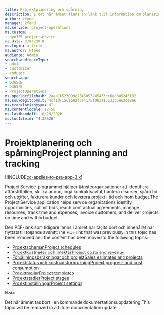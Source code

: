 ```yaml
---
title: Projektplanering och spårning
description: I det här ämnet finns en länk till information om planering och spårning i Project Service Automation.
author: kfend
manager: kfend
ms.service: project-operations
ms.custom:
- dyn365-projectservice
ms.date: 2/04/2019
ms.topic: article
ms.author: kfend
audience: Admin
search.audienceType:
- admin
- customizer
- enduser
search.app:
- D365CE
- D365PS
- ProjectOperations
ms.openlocfilehash: 2aaa1b523099e7346053245473cc6ec849245f92
ms.sourcegitcommit: 4cf1dc1561b92fca4175f0b3813133c5e63ce8e6
ms.translationtype: HT
ms.contentlocale: sv-SE
ms.lasthandoff: 10/28/2020
ms.locfileid: "4132626"
---
```

# <a name="project-planning-and-tracking"></a><span data-ttu-id="0b420-103">Projektplanering och spårning</span><span class="sxs-lookup"><span data-stu-id="0b420-103">Project planning and tracking</span></span>

[!INCLUDE[cc-applies-to-psa-app-3.x](../../includes/cc-applies-to-psa-app-3x.md)]

<span data-ttu-id="0b420-104">Project Service-programmet hjälper tjänsteorganisationer att identifiera affärstillfällen, skicka anbud, ingå kontraktsavtal, hantera resurser, spåra tid och utgifter, fakturera kunder och leverera projekt i tid och inom budget.</span><span class="sxs-lookup"><span data-stu-id="0b420-104">The Project Service application helps service organizations identify opportunities, submit bids, reach contractual agreements, manage resources, track time and expenses, invoice customers, and deliver projects on time and within budget.</span></span> 

<span data-ttu-id="0b420-105">Den PDF-länk som tidigare fanns i ämnet har tagits bort och innehållet har flyttats till följande avsnitt:</span><span class="sxs-lookup"><span data-stu-id="0b420-105">The PDF link that was previously in this topic has been removed and the content has been moved to the following topics:</span></span>

- [<span data-ttu-id="0b420-106">Projektscheman</span><span class="sxs-lookup"><span data-stu-id="0b420-106">Project schedules</span></span>](../project-creating.md)
- [<span data-ttu-id="0b420-107">Projektkostnader och intäkter</span><span class="sxs-lookup"><span data-stu-id="0b420-107">Project costs and revenue</span></span>](../project-estimating.md)
- [<span data-ttu-id="0b420-108">Försäljningsberäkningar och projekt</span><span class="sxs-lookup"><span data-stu-id="0b420-108">Sales estimates and projects</span></span>](../project-leveraging.md)
- [<span data-ttu-id="0b420-109">Projektstatus och kostnadsförbrukning</span><span class="sxs-lookup"><span data-stu-id="0b420-109">Project progress and cost consumption</span></span>](../project-tracking.md)
- [<span data-ttu-id="0b420-110">Projektmallar</span><span class="sxs-lookup"><span data-stu-id="0b420-110">Project templates</span></span>](../project-templates.md)
- [<span data-ttu-id="0b420-111">Projektstadier</span><span class="sxs-lookup"><span data-stu-id="0b420-111">Project stages</span></span>](../project-stages.md)
- [<span data-ttu-id="0b420-112">Projektinställningar</span><span class="sxs-lookup"><span data-stu-id="0b420-112">Project settings</span></span>](../project-settings.md)

> [!NOTE]
> <span data-ttu-id="0b420-113">Det här ämnet tas bort i en kommande dokumentationsuppdatering.</span><span class="sxs-lookup"><span data-stu-id="0b420-113">This topic will be removed in a future documentation update.</span></span> 
